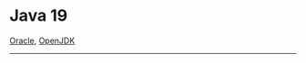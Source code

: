 # Java 19

[Oracle](https://www.oracle.com/java/technologies/javase/19-relnote-issues.html), [OpenJDK](https://openjdk.org/projects/jdk/19/)

<hr>

### 